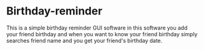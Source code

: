 # Birthday-reminder

This is a simple birthday reminder GUI software in this software you add your friend birthday and when you want to know your
friend birthday simply searches friend name and you get your friend's birthday date.
